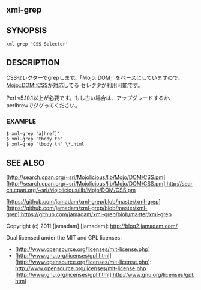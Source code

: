 xml-grep
---------------

## SYNOPSIS
    
    xml-grep 'CSS Selector'

## DESCRIPTION

CSSセレクターでgrepします。「Mojo::DOM」をベースにしていますので、[Mojo::DOM::CSS]が対応してる
セレクタが利用可能です。

Perl v5.10.1以上が必要です。もし古い場合は、アップグレードするか、perlbrewでググってください。

[Mojo::DOM::CSS]:http://search.cpan.org/~sri/Mojolicious/lib/Mojo/DOM/CSS.pm

### EXAMPLE

    $ xml−grep 'a[href]'
    $ xml−grep 'tbody th'
    $ xml−grep 'tbody th' \*.html

## SEE ALSO

[http://search.cpan.org/~sri/Mojolicious/lib/Mojo/DOM/CSS.pm]
[http://search.cpan.org/~sri/Mojolicious/lib/Mojo/DOM/CSS.pm]:http://search.cpan.org/~sri/Mojolicious/lib/Mojo/DOM/CSS.pm

[https://github.com/jamadam/xml-grep/blob/master/xml-grep]
[https://github.com/jamadam/xml-grep/blob/master/xml-grep]:https://github.com/jamadam/xml-grep/blob/master/xml-grep

Copyright (c) 2011 [jamadam]
[jamadam]: http://blog2.jamadam.com/

Dual licensed under the MIT and GPL licenses:

- [http://www.opensource.org/licenses/mit-license.php]
- [http://www.gnu.org/licenses/gpl.html]
[http://www.opensource.org/licenses/mit-license.php]: http://www.opensource.org/licenses/mit-license.php
[http://www.gnu.org/licenses/gpl.html]:http://www.gnu.org/licenses/gpl.html